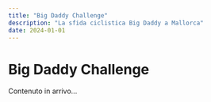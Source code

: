 ```yaml
---
title: "Big Daddy Challenge"
description: "La sfida ciclistica Big Daddy a Mallorca"
date: 2024-01-01
---
```


# Big Daddy Challenge

Contenuto in arrivo...
